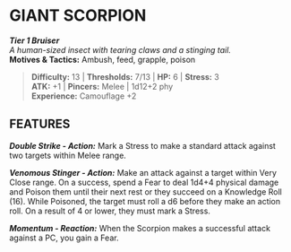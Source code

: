 ﻿# GIANT SCORPION

***Tier 1 Bruiser***  
*A human-sized insect with tearing claws and a stinging tail.*  
**Motives & Tactics:** Ambush, feed, grapple, poison

> **Difficulty:** 13 | **Thresholds:** 7/13 | **HP:** 6 | **Stress:** 3  
> **ATK:** +1 | **Pincers:** Melee | 1d12+2 phy  
> **Experience:** Camouflage +2

## FEATURES

***Double Strike - Action:*** Mark a Stress to make a standard attack against two targets within Melee range.

***Venomous Stinger - Action:*** Make an attack against a target within Very Close range. On a success, spend a Fear to deal 1d4+4 physical damage and Poison them until their next rest or they succeed on a Knowledge Roll (16). While Poisoned, the target must roll a d6 before they make an action roll. On a result of 4 or lower, they must mark a Stress.

***Momentum - Reaction:*** When the Scorpion makes a successful attack against a PC, you gain a Fear.
